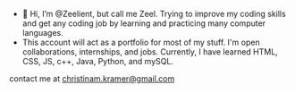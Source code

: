 - 👋 Hi, I’m @Zeelient, but call me Zeel. Trying to improve my coding skills and get any coding job by learning and practicing many computer languages.
- This account will act as a portfolio for most of my stuff. I'm open collaborations, internships, and jobs. Currently, I have learned HTML, CSS, JS, c++, Java, Python, and mySQL.



contact me at christinam.kramer@gmail.com

<!---
Zeelient/Zeelient is a ✨ special ✨ repository because its `README.md` (this file) appears on your GitHub profile.
You can click the Preview link to take a look at your changes.
--->
